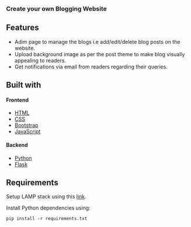 ### Create your own Blogging Website


## Features
* Adim page to manage the blogs i.e add/edit/delete blog posts on the website.
* Upload background image as per the post theme to make blog visually appealing to readers.
* Get notifications via email from readers regarding their queries.

## Built with

#### Frontend
* [HTML](https://developer.mozilla.org/en-US/docs/Web/HTML)
* [CSS](https://developer.mozilla.org/en-US/docs/Web/CSS)
* [Bootstrap](https://getbootstrap.com)
* [JavaScript](https://developer.mozilla.org/en-US/docs/Web/JavaScript)

#### Backend
* [Python](https://www.python.org/)
* [Flask](https://palletsprojects.com/p/flask/)

## Requirements
Setup LAMP stack using this [link](https://www.digitalocean.com/community/tutorials/how-to-install-linux-apache-mysql-php-lamp-stack-ubuntu-18-04#step-4-%E2%80%94-setting-up-virtual-hosts-(recommended)).

Install Python dependencies using:

`pip install -r requirements.txt`




